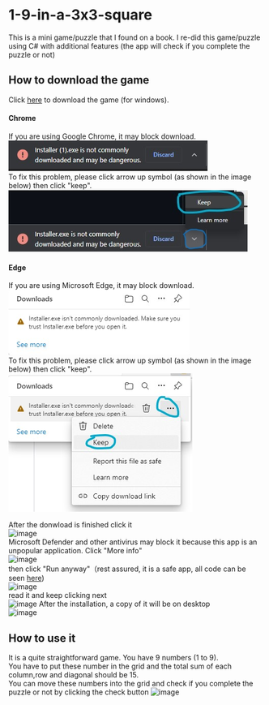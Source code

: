 # 1-9-in-a-3x3-square
This is a mini game/puzzle that I found on a book. I re-did this game/puzzle using C# with additional features (the app will check if you complete the puzzle or not)

## How to download the game
Click [here](https://github.com/LucaYan0506/1-9-in-a-3x3-square/releases/download/v1.0.0/installer.exe) to download the game (for windows). 
#### Chrome
If you are using Google Chrome, it may block download.   
![image](https://github.com/LucaYan0506/Binary-code-Puzzle/blob/master/screenshot/Screenshot%202022-02-21%20202953.jpg)    
To fix this problem, please click arrow up symbol (as shown in the image below) then click "keep".  
![image](https://github.com/LucaYan0506/Binary-code-Puzzle/blob/master/screenshot/Screenshot%202022-02-21%20201656.jpg)  

#### Edge
If you are using Microsoft Edge, it may block download.   
![image](https://github.com/LucaYan0506/Binary-code-Puzzle/blob/master/screenshot/Screenshot%202022-02-21%20202803.jpg)  
To fix this problem, please click arrow up symbol (as shown in the image below) then click "keep".  
![image](https://github.com/LucaYan0506/Binary-code-Puzzle/blob/master/screenshot/Screenshot%202022-02-21%20202859.jpg)  

After the donwload is finished click it  
![image](https://user-images.githubusercontent.com/83918638/155171074-a1149aef-6142-4513-81e8-4eeeb3a12ed4.png)   
Microsoft Defender and other antivirus may block it because this app is an unpopular application. Click "More info"  
![image](https://user-images.githubusercontent.com/83918638/155171920-3f0ad496-f25a-4735-8e3b-4eb4617dfd01.png)  
then click "Run anyway"（rest assured, it is a safe app, all code can be seen [here](#))  
![image](https://user-images.githubusercontent.com/83918638/155171870-ee4f4330-7a32-4890-9c01-1deaccd2da12.png)  
read it and keep clicking next  
![image](https://user-images.githubusercontent.com/83918638/158462537-aa53bd5f-c4c4-4823-867d-bb0c51121de0.png)
After the installation, a copy of it will be on desktop  
![image](https://user-images.githubusercontent.com/83918638/158462585-ebe8d677-4df9-49d1-b1c2-d51e3d7ca13d.png)

## How to use it
It is a quite straightforward game. You have 9 numbers (1 to 9).  
You have to put these number in the grid and the total sum of each column,row and diagonal should be 15.  
You can move these numbers into the grid and check if you complete the puzzle or not by clicking the check button
![image](https://user-images.githubusercontent.com/83918638/158462669-c6b310e8-2886-457c-829c-7e57bfc43986.png)


